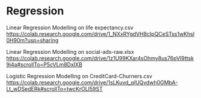 # Regression
Linear Regression Modelling on life expectancy.csv
https://colab.research.google.com/drive/1_NXxRYgdVH8cIpQCeSTss1wKhsI0H90m?usp=sharing

Linear Regression Modelling on social-ads-raw.xlsx
https://colab.research.google.com/drive/1z1U99KXar4sOhmy8us76pVI9ttsk9j4a#scrollTo=P5cVLm8DxIXB

Logistic Regression Modelling on CreditCard-Churners.csv
https://colab.research.google.com/drive/1sLKuvd_qIUQvdwh0GMbA-Lt_wDSedERk#scrollTo=twcKrOLI59ST
